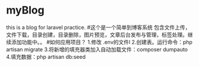 # myBlog
this is a blog for laravel practice.
#这个是一个简单到博客系统
包含文件上传，文件下载，目录创建，目录删除，图片预览，文章后台发布与管理，标签处理。继续添加功能中。。
#如何应用项目？
1.修改 .env的文件l
2.创建表。运行命令：php artisan migrate
3.将新增的填充器类加入自动加载文件：composer dumpauto
4.填充数据：php artisan db:seed
